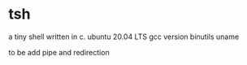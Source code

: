 # tsh
a tiny shell written in c.
ubuntu 20.04 LTS
gcc version
binutils
uname

to be add
pipe and redirection
